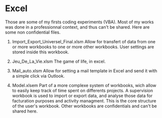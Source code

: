 # Excel
Those are some of my firsts coding experiments (VBA). Most of my works was done in a professionnal context, and thus can't be shared.
Here are some non confidential files.

1) Import_Export_Universel_Final.xlsm
  Allow for transfert of data from one or more workbooks to one or more other workbooks.
  User settings are stored inside this workbook.
  
2) Jeu_De_La_Vie.xlsm
  The game of life, in excel.
  
3) Mail_auto.xlsm
  Allow for setting a mail template in Excel and send it with a simple click via Outlook.
  
4) Model.xlsem
  Part of a more complexe system of workbooks, wich allow to easily keep track of time spent on differents projects.
  A supervision workbook is used to import or export data, and analyse those data for facturation purposes and activity managment.
  This is the core structure of the user's workbook. Other workbooks are confidentials and can't be shared here.  
